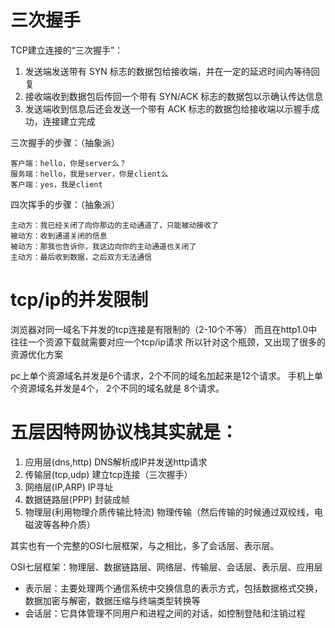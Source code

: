 # 三次握手
TCP建立连接的“三次握手”：
1. 发送端发送带有 SYN 标志的数据包给接收端，并在一定的延迟时间内等待回复
2. 接收端收到数据包后传回一个带有 SYN/ACK 标志的数据包以示确认传达信息
3. 发送端收到信息后还会发送一个带有 ACK 标志的数据包给接收端以示握手成功，连接建立完成

三次握手的步骤：（抽象派）
```
客户端：hello，你是server么？
服务端：hello，我是server，你是client么
客户端：yes，我是client
```

四次挥手的步骤：（抽象派）
```
主动方：我已经关闭了向你那边的主动通道了，只能被动接收了
被动方：收到通道关闭的信息
被动方：那我也告诉你，我这边向你的主动通道也关闭了
主动方：最后收到数据，之后双方无法通信
```

# tcp/ip的并发限制
浏览器对同一域名下并发的tcp连接是有限制的（2-10个不等）
而且在http1.0中往往一个资源下载就需要对应一个tcp/ip请求
所以针对这个瓶颈，又出现了很多的资源优化方案

pc上单个资源域名并发是6个请求，2个不同的域名加起来是12个请求。
手机上单个资源域名并发是4个， 2个不同的域名就是 8个请求。


# 五层因特网协议栈其实就是：
1. 应用层(dns,http) DNS解析成IP并发送http请求
2. 传输层(tcp,udp) 建立tcp连接（三次握手）
3. 网络层(IP,ARP) IP寻址
4. 数据链路层(PPP) 封装成帧
5. 物理层(利用物理介质传输比特流) 物理传输（然后传输的时候通过双绞线，电磁波等各种介质）

其实也有一个完整的OSI七层框架，与之相比，多了会话层、表示层。

OSI七层框架：物理层、数据链路层、网络层、传输层、会话层、表示层、应用层
- 表示层：主要处理两个通信系统中交换信息的表示方式，包括数据格式交换，数据加密与解密，数据压缩与终端类型转换等
- 会话层：它具体管理不同用户和进程之间的对话，如控制登陆和注销过程




